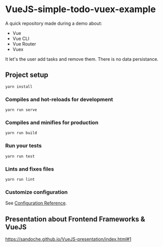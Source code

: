 # VueJS-simple-todo-vuex-example

A quick repository made during a demo about:
- Vue
- Vue CLI
- Vue Router
- Vuex

It let's the user add tasks and remove them.
There is no data persistance.

## Project setup
```
yarn install
```

### Compiles and hot-reloads for development
```
yarn run serve
```

### Compiles and minifies for production
```
yarn run build
```

### Run your tests
```
yarn run test
```

### Lints and fixes files
```
yarn run lint
```

### Customize configuration
See [Configuration Reference](https://cli.vuejs.org/config/).

## Presentation about Frontend Frameworks & VueJS
https://sandoche.github.io/VueJS-presentation/index.html#1